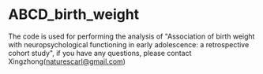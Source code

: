 # ABCD_birth_weight
The code is used for performing the  analysis of "Association of birth weight with neuropsychological functioning in early adolescence: a retrospective cohort study", if you have any questions, please contact Xingzhong(naturescarl@gmail.com)
